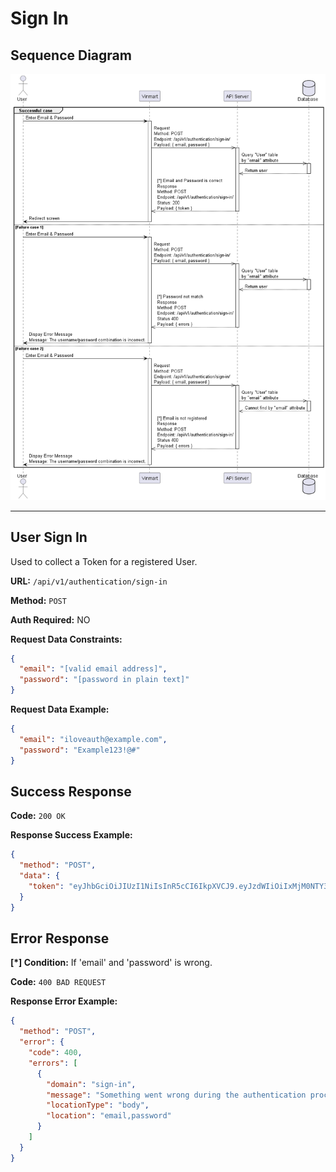 # Sign In

## Sequence Diagram

![image info](./assets/sign-in.png)

---

## User Sign In

Used to collect a Token for a registered User.

**URL:** `/api/v1/authentication/sign-in`

**Method:** `POST`

**Auth Required:** NO

**Request Data Constraints:**

```json
{
  "email": "[valid email address]",
  "password": "[password in plain text]"
}
```

**Request Data Example:**

```json
{
  "email": "iloveauth@example.com",
  "password": "Example123!@#"
}
```

## Success Response

**Code:** `200 OK`

**Response Success Example:**

```json
{
  "method": "POST",
  "data": {
    "token": "eyJhbGciOiJIUzI1NiIsInR5cCI6IkpXVCJ9.eyJzdWIiOiIxMjM0NTY3ODkwIiwibmFtZSI6IkpvaG4gRG9lIiwiaWF0IjoxNTE2MjM5MDIyfQ.SflKxwRJSMeKKF2QT4fwpMeJf36POk6yJV_adQssw5c"
  }
}
```

## Error Response

**[*] Condition:** If 'email' and 'password' is wrong.

**Code:** `400 BAD REQUEST`

**Response Error Example:**

```json
{
  "method": "POST",
  "error": {
    "code": 400,
    "errors": [
      {
        "domain": "sign-in",
        "message": "Something went wrong during the authentication process. Please try signing in again.",
        "locationType": "body",
        "location": "email,password"
      }
    ]
  }
}
```
